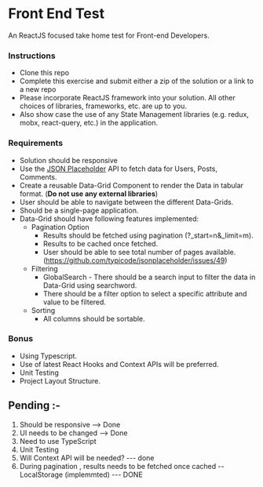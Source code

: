 # Front End Test
An ReactJS focused take home test for Front-end Developers.

### Instructions
* Clone this repo
* Complete this exercise and submit either a zip of the solution or a link to a new repo
* Please incorporate ReactJS framework into your solution. All other choices of libraries, frameworks, etc. are up to you.
* Also show case the use of any State Management libraries (e.g. redux, mobx, react-query, etc.) in the application.

### Requirements
* Solution should be responsive
* Use the [JSON Placeholder](https://jsonplaceholder.typicode.com/) API to fetch data for Users, Posts, Comments.
* Create a reusable Data-Grid Component to render the Data in tabular format. (**Do not use any external libraries**)
* User should be able to navigate between the different Data-Grids.
* Should be a single-page application.
* Data-Grid should have following features implemented:
	- Pagination Option
		* Results should be fetched using pagination (?_start=n&_limit=m).
		* Results to be cached once fetched.
		* User should be able to see total number of pages available. (https://github.com/typicode/jsonplaceholder/issues/49)
	- Filtering
		* GlobalSearch - There should be a search input to filter the data in Data-Grid using searchword.
		* There should be a filter option to select a specific attribute and value to be filtered.
	- Sorting
		* All columns should be sortable.

### Bonus
* Using Typescript.
* Use of latest React Hooks and Context APIs will be preferred.
* Unit Testing
* Project Layout Structure.

## Pending :-
1. Should be responsive --> Done
2. UI needs to be changed --> Done
3. Need to use TypeScript
4. Unit Testing
5. Will Context API will be needed? --- done
6. During pagination , results needs to be fetched once cached --LocalStorage (implemmted) --- DONE